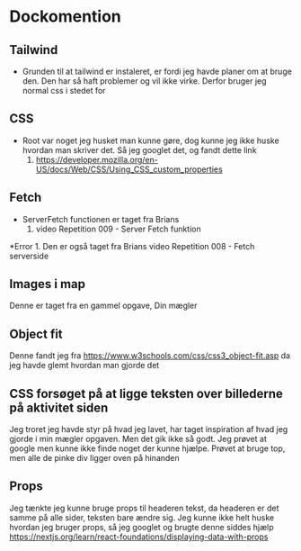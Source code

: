# Dockomention

## Tailwind
* Grunden til at tailwind er instaleret, er fordi jeg havde planer om at bruge den. Den har så haft problemer og vil ikke virke. Derfor bruger jeg normal css i stedet for

## CSS
* Root var noget jeg husket man kunne gøre, dog kunne jeg ikke huske hvordan man skriver det. Så jeg googlet det, og fandt dette link
    1. https://developer.mozilla.org/en-US/docs/Web/CSS/Using_CSS_custom_properties

## Fetch
* ServerFetch functionen er taget fra Brians 
    1. video Repetition 009 - Server Fetch funktion

*Error 
    1. Den er også taget fra Brians video Repetition 008 - Fetch serverside

## Images i map
Denne er taget fra en gammel opgave, Din mægler 

## Object fit
Denne fandt jeg fra https://www.w3schools.com/css/css3_object-fit.asp
da jeg havde glemt hvordan man gjorde det

## CSS forsøget på at ligge teksten over billederne på aktivitet siden
Jeg troret jeg havde styr på hvad jeg lavet, har taget inspiration af hvad jeg gjorde i min mægler opgaven. Men det gik ikke så godt.
Jeg prøvet at google men kunne ikke finde noget der kunne hjælpe. Prøvet at bruge top, men alle de pinke div ligger oven på hinanden

## Props
Jeg tænkte jeg kunne bruge props til headeren tekst, da headeren er det samme på alle sider, teksten bare ændre sig.
Jeg kunne ikke helt huske hvordan jeg bruger props, så jeg googlet og brugte denne siddes hjælp https://nextjs.org/learn/react-foundations/displaying-data-with-props